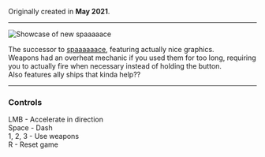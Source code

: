 Originally created in **May 2021**.

---

![Showcase of new spaaaaace](https://github.com/Klehrik/new-spaaaaace/assets/78520710/abf853b8-cce0-424e-b734-17d0a4f957eb)


The successor to [spaaaaaace](https://github.com/Klehrik/spaaaaaace), featuring actually nice graphics.  
Weapons had an overheat mechanic if you used them for too long, requiring you to actually fire when necessary instead of holding the button.  
Also features ally ships that kinda help??

---

### Controls

LMB - Accelerate in direction  
Space - Dash  
1, 2, 3 - Use weapons  
R - Reset game  
